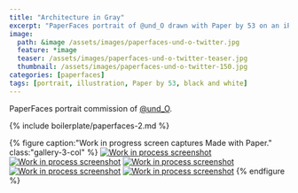 ```yaml
---
title: "Architecture in Gray"
excerpt: "PaperFaces portrait of @und_O drawn with Paper by 53 on an iPad."
image: 
  path: &image /assets/images/paperfaces-und-o-twitter.jpg 
  feature: *image
  teaser: /assets/images/paperfaces-und-o-twitter-teaser.jpg
  thumbnail: /assets/images/paperfaces-und-o-twitter-150.jpg
categories: [paperfaces]
tags: [portrait, illustration, Paper by 53, black and white]
---
```


PaperFaces portrait commission of [@und_O](https://twitter.com/und_O).

{% include boilerplate/paperfaces-2.md %}

{% figure caption:"Work in progress screen captures Made with Paper." class:"gallery-3-col" %}
[![Work in process screenshot](/assets/images/paperfaces-und-o-process-1-600.jpg)](/assets/images/paperfaces-und-o-process-1-lg.jpg) [![Work in process screenshot](/assets/images/paperfaces-und-o-process-2-600.jpg)](/assets/images/paperfaces-und-o-process-2-lg.jpg) [![Work in process screenshot](/assets/images/paperfaces-und-o-process-3-600.jpg)](/assets/images/paperfaces-und-o-process-3-lg.jpg) [![Work in process screenshot](/assets/images/paperfaces-und-o-process-4-600.jpg)](/assets/images/paperfaces-und-o-process-4-lg.jpg) [![Work in process screenshot](/assets/images/paperfaces-und-o-process-5-600.jpg)](/assets/images/paperfaces-und-o-process-5-lg.jpg)
{% endfigure %}
